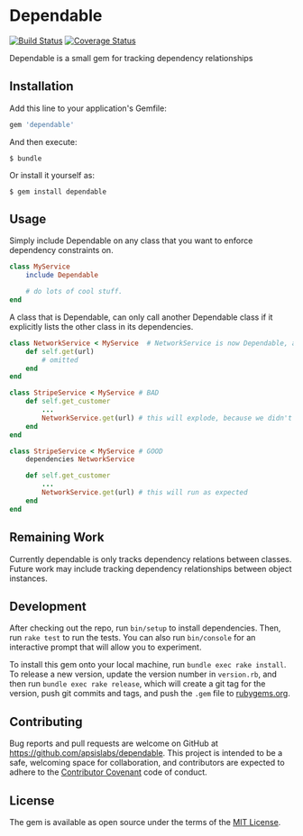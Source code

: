 # Dependable

[![Build Status](https://travis-ci.org/apsislabs/dependable.svg?branch=master)](https://travis-ci.org/apsislabs/dependable)
[![Coverage Status](https://coveralls.io/repos/github/apsislabs/dependable/badge.svg?branch=master)](https://coveralls.io/github/apsislabs/dependable?branch=master)

Dependable is a small gem for tracking dependency relationships

## Installation

Add this line to your application's Gemfile:

```ruby
gem 'dependable'
```

And then execute:

    $ bundle

Or install it yourself as:

    $ gem install dependable

## Usage

Simply include Dependable on any class that you want to enforce dependency constraints on.

```ruby
class MyService
    include Dependable

    # do lots of cool stuff.
end
```

A class that is Dependable, can only call another Dependable class if it explicitly lists the other class in its dependencies.

```ruby
class NetworkService < MyService  # NetworkService is now Dependable, as it inherits from MyService, which is Dependable
    def self.get(url)
        # omitted
    end
end

class StripeService < MyService # BAD
    def self.get_customer
        ...
        NetworkService.get(url) # this will explode, because we didn't list our dependency explicitly
    end
end

class StripeService < MyService # GOOD
    dependencies NetworkService

    def self.get_customer
        ...
        NetworkService.get(url) # this will run as expected
    end
end
```

## Remaining Work

Currently dependable is only tracks dependency relations between classes. Future work may include tracking dependency relationships between object instances.

## Development

After checking out the repo, run `bin/setup` to install dependencies. Then, run `rake test` to run the tests. You can also run `bin/console` for an interactive prompt that will allow you to experiment.

To install this gem onto your local machine, run `bundle exec rake install`. To release a new version, update the version number in `version.rb`, and then run `bundle exec rake release`, which will create a git tag for the version, push git commits and tags, and push the `.gem` file to [rubygems.org](https://rubygems.org).

## Contributing

Bug reports and pull requests are welcome on GitHub at https://github.com/apsislabs/dependable. This project is intended to be a safe, welcoming space for collaboration, and contributors are expected to adhere to the [Contributor Covenant](http://contributor-covenant.org) code of conduct.

## License

The gem is available as open source under the terms of the [MIT License](http://opensource.org/licenses/MIT).
